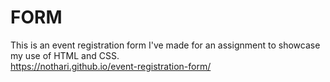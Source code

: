 # FORM

This is an event registration form I've made for an assignment to showcase my use of HTML and CSS.</br>
https://nothari.github.io/event-registration-form/
